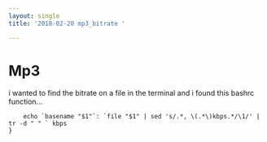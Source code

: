 ```yaml
---
layout: single
title: '2018-02-20 mp3_bitrate '

---
```


# Mp3
i wanted to find the bitrate on a file in the terminal and i found this bashrc function...

```bitrate () {
    echo `basename "$1"`: `file "$1" | sed 's/.*, \(.*\)kbps.*/\1/' | tr -d " " ` kbps
}
```
